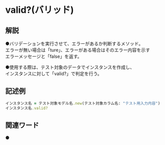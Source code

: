 # valid?(バリッド)  
## 解説  
●バリデーションを実行させて、エラーがあるか判断するメソッド。  
  エラーが無い場合は「ture」、エラーがある場合はそのエラー内容を示す  
  エラーメッセージと「false」を返す。  
  
●使用する際は、テスト対象のデータでインスタンスを作成し、  
 インスタンスに対して「valid?」で判定を行う。
## 記述例  
```ruby
インスタンス名 = テスト対象モデル名.new(テスト対象カラム名: "テスト用入力内容")
インスタンス名.valid?
```
## 関連ワード  
●

